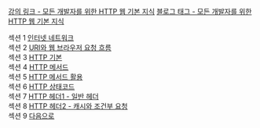 [강의 링크 - 모든 개발자를 위한 HTTP 웹 기본 지식](https://www.inflearn.com/course/http-%EC%9B%B9-%EB%84%A4%ED%8A%B8%EC%9B%8C%ED%81%AC#curriculum)
[블로그 태그 - 모든 개발자를 위한 HTTP 웹 기본 지식](https://prunier.tistory.com/category/%EC%B1%85%2C%20%EA%B0%95%EC%9D%98/%EB%AA%A8%EB%93%A0%20%EA%B0%9C%EB%B0%9C%EC%9E%90%EB%A5%BC%20%EC%9C%84%ED%95%9C%20HTTP%20%EC%9B%B9%20%EA%B8%B0%EB%B3%B8%20%EC%A7%80%EC%8B%9D)

섹션 1 [인터넷 네트워크](https://prunier.tistory.com/89)  
섹션 2 [URI와 웹 브라우저 요청 흐름]()  
섹션 3 [HTTP 기본]()  
섹션 4 [HTTP 메서드]()  
섹션 5 [HTTP 메서드 활용]()  
섹션 6 [HTTP 상태코드]()  
섹션 7 [HTTP 헤더1 - 일반 헤더]()  
섹션 8 [HTTP 헤더2 - 캐시와 조건부 요청]()  
섹션 9 [다음으로]()
